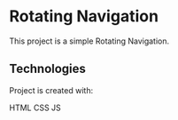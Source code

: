# Rotating Navigation
This project is a simple Rotating Navigation.

## Technologies
Project is created with:

HTML 
CSS
JS
